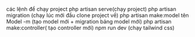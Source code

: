 các lệnh để chạy project
php artisan serve(chạy project)
php artisan migration (chạy lúc mới đầu clone project về)
php artisan make:model tên Model -m (tạo model mới + migration bảng model mới)
php artisan make:controller( tạo controller mới)
npm run dev (chạy tailwind css)
